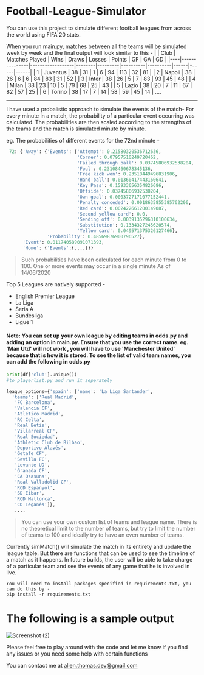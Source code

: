 # Football-League-Simulator

You can use this project to simulate different football leagues from across the world using FIFA 20 stats.

When you run main.py, matches between all the teams will be simulated week by week and the final output will look similar to this -
|    | Club          |   Matches Played |   Wins |   Draws |   Losses |   Points |   GF |   GA |   GD |
|----|---------------|------------------|--------|---------|----------|----------|------|------|------|
|  1 | Juventus      |               38 |     31 |       1 |        6 |       94 |  113 |   32 |   81 |
|  2 | Napoli        |               38 |     26 |       6 |        6 |       84 |   83 |   31 |   52 |
|  3 | Inter         |               38 |     26 |       5 |        7 |       83 |   93 |   45 |   48 |
|  4 | Milan         |               38 |     23 |      10 |        5 |       79 |   68 |   25 |   43 |
|  5 | Lazio         |               38 |     20 |       7 |       11 |       67 |   82 |   57 |   25 |
|  6 | Torino        |               38 |     17 |       7 |       14 |       58 |   59 |   45 |   14 |
....

___

I have used a probalistic approach to simulate the events of the match-
For every minute in a match, the probability of a particular event occurring was calculated. The probabilities are then scaled according to the strengths of the teams and the match is simulated minute by minute.

eg. The probabilities of different events for the 72nd minute -
```python
 72: {'Away': {'Events': {'Attempt': 0.21580320536712636,
                          'Corner': 0.07957510249720462,
                          'Failed through ball': 0.03745806932538204,
                          'Foul': 0.23108460678345136,
                          'Free kick won': 0.23518449496831906,
                          'Hand ball': 0.01360417443160641,
                          'Key Pass': 0.15933656354826686,
                          'Offside': 0.03745806932538204,
                          'Own goal': 0.0003727171077152441,
                          'Penalty conceded': 0.0018635855385762206,
                          'Red card': 0.002422661200149087,
                          'Second yellow card': 0.0,
                          'Sending off': 0.0039135296310100634,
                          'Substitution': 0.1334327245620574,
                          'Yellow card': 0.049571375326127466},
               'Probability': 0.48569876900796527},
      'Event': 0.011740589091071393,
      'Home': {'Events':{....}}}
```

> Such probabilities have been calculated for each minute from 0 to 100.
> One or more events may occur in a single minute
As of 14/06/2020

Top 5 Leagues are natively supported -
* English Premier League
* La Liga
* Seria A
* Bundesliga
* Ligue 1
#### Note: You can set up your own league by editing teams in odds.py and adding an option in main.py. Ensure that you use the correct name. eg. 'Man Utd' will not work , you will have to use 'Manchester United' because that is how it is stored. To see the list of valid team names, you can add the following in odds.py
```python
print(df['club'].unique())
#to playerlist.py and run it seperately
```
```python
league_options={'spain': {'name': 'La Liga Santander',
  'teams': ['Real Madrid',
   'FC Barcelona',
   'Valencia CF',
   'Atlético Madrid',
   'RC Celta',
   'Real Betis',
   'Villarreal CF',
   'Real Sociedad',
   'Athletic Club de Bilbao',
   'Deportivo Alavés',
   'Getafe CF',
   'Sevilla FC',
   'Levante UD',
   'Granada CF',
   'CA Osasuna',
   'Real Valladolid CF',
   'RCD Espanyol',
   'SD Eibar',
   'RCD Mallorca',
   'CD Leganés']},
   ....
   ```
   >You can use your own custom list of teams and league name. There is no theoretical limit to the number of teams, but try to limit the number of teams to 100 and ideally try to have an even number of teams.


Currently simMatch() will simulate the match in its entirety and update the league table. But there are functions that can be used to see the timeline of a match as it happens. In future builds, the user will be able to take charge of a particular team and see the events of any game that he is involved in live. 


```
You will need to install packages specified in requirements.txt, you can do this by -
pip install -r requirements.txt
```
# The following is a sample output

![Screenshot (2)](https://user-images.githubusercontent.com/55048030/84644685-1b96c700-af1d-11ea-81af-6ea056cbdea5.png)

Please feel free to play around with the code and let me know if you find any issues or you need some help with certain functions

You can contact me at allen.thomas.dev@gmail.com
